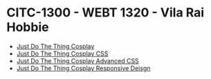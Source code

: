 # CITC-1300 - WEBT 1320 - Vila Rai Hobbie

<ul>
<li><a href="intro_to_html/index.html" target="_blank">Just Do The Thing Cosplay</a></li> 
<li><a href="html5_intro_css/index.html" target="_blank">Just Do The Thing Cosplay CSS</a></li>
<li><a href="adv_css/index.html" target="_blank">Just Do The Thing Cosplay Advanced CSS</a></li>
<li><a href="responsive/index.html" target="_blank">Just Do The Thing Cosplay Responsive Deisgn</a></li>
</ul>